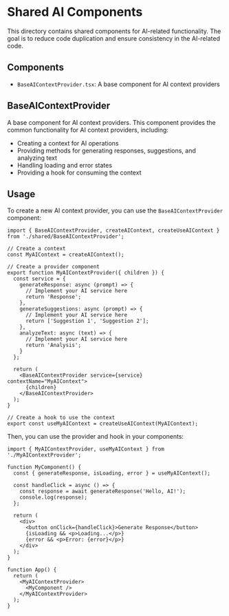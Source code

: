 # Shared AI Components

This directory contains shared components for AI-related functionality. The goal is to reduce code duplication and ensure consistency in the AI-related code.

## Components

- `BaseAIContextProvider.tsx`: A base component for AI context providers

## BaseAIContextProvider

A base component for AI context providers. This component provides the common functionality for AI context providers, including:

- Creating a context for AI operations
- Providing methods for generating responses, suggestions, and analyzing text
- Handling loading and error states
- Providing a hook for consuming the context

## Usage

To create a new AI context provider, you can use the `BaseAIContextProvider` component:

```tsx
import { BaseAIContextProvider, createAIContext, createUseAIContext } from './shared/BaseAIContextProvider';

// Create a context
const MyAIContext = createAIContext();

// Create a provider component
export function MyAIContextProvider({ children }) {
  const service = {
    generateResponse: async (prompt) => {
      // Implement your AI service here
      return 'Response';
    },
    generateSuggestions: async (prompt) => {
      // Implement your AI service here
      return ['Suggestion 1', 'Suggestion 2'];
    },
    analyzeText: async (text) => {
      // Implement your AI service here
      return 'Analysis';
    }
  };

  return (
    <BaseAIContextProvider service={service} contextName="MyAIContext">
      {children}
    </BaseAIContextProvider>
  );
}

// Create a hook to use the context
export const useMyAIContext = createUseAIContext(MyAIContext);
```

Then, you can use the provider and hook in your components:

```tsx
import { MyAIContextProvider, useMyAIContext } from './MyAIContextProvider';

function MyComponent() {
  const { generateResponse, isLoading, error } = useMyAIContext();

  const handleClick = async () => {
    const response = await generateResponse('Hello, AI!');
    console.log(response);
  };

  return (
    <div>
      <button onClick={handleClick}>Generate Response</button>
      {isLoading && <p>Loading...</p>}
      {error && <p>Error: {error}</p>}
    </div>
  );
}

function App() {
  return (
    <MyAIContextProvider>
      <MyComponent />
    </MyAIContextProvider>
  );
}
```
